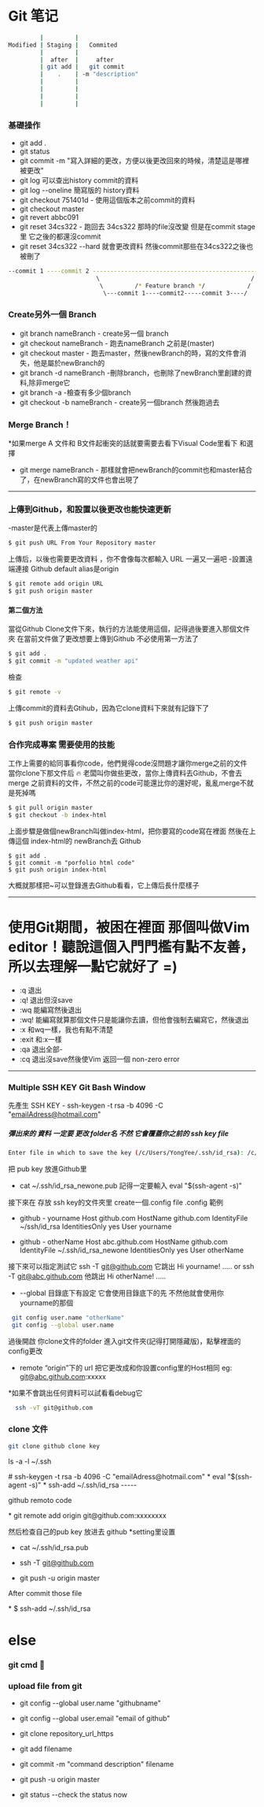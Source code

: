 # Git 笔记
``` bash
         |         |
Modified | Staging |   Commited
         |         |
         |  after  |     after
         | git add |   git commit
         |    .    | -m "description"
         |         |
         |         |
         |         |
         |         |
```        
### 基礎操作
* git add . 
* git status
* git commit -m "寫入詳細的更改，方便以後更改回來的時候，清楚這是哪裡被更改"
* git log 可以查出history commit的資料
* git log --oneline 簡寫版的 history資料
* git checkout 751401d - 使用這個版本之前commit的資料
* git checkout master 
* git revert abbc091
* git reset 34cs322 - 跑回去 34cs322 那時的file沒改變 但是在commit stage里 它之後的都還沒commit
* git reset 34cs322 --hard 就會更改資料 然後commit那些在34cs322之後也被刪了

``` bash 
--commit 1 ----commit 2 ---------------------------------------------------merge commit
                         \                                           /
                          \         /* Feature branch */            /
                           \---commit 1----commit2-----commit 3----/
 ```
 ### Create另外一個 Branch
 * git branch nameBranch - create另一個 branch
 * git checkout nameBranch - 跑去nameBranch 之前是(master)
 * git checkout master - 跑去master，然後newBranch的時，寫的文件會消失，他是屬於newBranch的
 * git branch -d nameBranch -刪除branch，也刪除了newBranch里創建的資料,除非merge它
 * git branch -a -檢查有多少個branch
 * git checkout -b nameBranch - create另一個branch 然後跑過去 
 
 ### Merge Branch！
 *如果merge A 文件和 B文件起衝突的話就要需要去看下Visual Code里看下 和選擇
 * git merge nameBranch - 那樣就會把newBranch的commit也和master結合了，在newBranch寫的文件也會出現了
 
 -------------------------------
 
 ### 上傳到Github，和設置以後更改也能快速更新
 -master是代表上傳master的 
 ``` bash
 $ git push URL From Your Repository master
 ```
 上傳后，以後也需要更改資料 ，你不會像每次都輸入 URL 一遍又一遍吧
 -設置遠端連接 Github default alias是origin
 ``` bash
 $ git remote add origin URL 
 $ git push origin master 
 ```
 
#### 第二個方法
當從Github Clone文件下來，執行的方法能使用這個，記得過後要進入那個文件夾
在當前文件做了更改想要上傳到Github 不必使用第一方法了
``` bash
$ git add .
$ git commit -m "updated weather api"
```
檢查
``` bash
$ git remote -v
```
上傳commit的資料去Gtihub，因為它clone資料下來就有記錄下了
``` bash
$ git push origin master
```
### 合作完成專案 需要使用的技能
工作上需要的給同事看你code，他們覺得code沒問題才讓你merge之前的文件
當你clone下那文件后 :fire:
老闆叫你做些更改，當你上傳資料去Github，不會去merge 之前資料的文件，不然之前的code可能還比你的還好呢，亂亂merge不就是死掉嗎
``` bash
$ git pull origin master
$ git checkout -b index-html
```
上面步驟是做個newBranch叫做index-html，把你要寫的code寫在裡面
然後在上傳這個 index-html的 newBranch去 Github
```
$ git add .
$ git commit -m "porfolio html code"
$ git push origin index-html
```
大概就那樣把~可以登錄進去Github看看，它上傳后長什麼樣子



-----------------------------------------

# 使用Git期間，被困在裡面 那個叫做Vim editor！聽說這個入門門檻有點不友善，所以去理解一點它就好了 =)


* :q   退出
* :q!  退出但沒save
* :wq  能編寫然後退出
* :wq! 能編寫就算那個文件只是能讓你去讀，但他會強制去編寫它，然後退出
* :x    和wq一樣，我也有點不清楚 
* :exit 和:x一樣 
* :qa   退出全部-
* :cq   退出沒save然後使Vim 返回一個 non-zero error




-----------------------------------------

                            

### Multiple SSH KEY Git Bash Window
先產生 SSH KEY - ssh-keygen -t rsa -b 4096 -C "emailAdress@hotmail.com"
##### 彈出來的 資料 一定要 更改 folder名 不然 它會覆蓋你之前的 ssh key file
``` bash
Enter file in which to save the key (/c/Users/YongYee/.ssh/id_rsa): /c/Users/YongYee/.ssh/id_rsa_newone

```
把 pub key 放進Github里
*  cat ~/.ssh/id_rsa_newone.pub
記得一定要輸入 eval "$(ssh-agent -s)"
 
接下來在 存放 ssh key的文件夾里 create一個.config file
.config 範例
* github - yourname
  Host github.com
  HostName github.com
  IdentityFile ~/ssh/id_rsa
  IdentitiesOnly yes
  User yourname

* github - otherName
  Host abc.github.com
  HostName github.com
  IdentityFile ~/.ssh/id_rsa_newone
  IdentitiesOnly yes
  User otherName
  
接下來可以指定測試它 
ssh -T git@github.com
它跳出 Hi yourname! .....
or
ssh -T git@abc.github.com
他跳出 Hi otherName! .....

* --global 目錄底下有設定 它會使用目錄底下的先 不然他就會使用你 yourname的那個
``` bash
 git config user.name "otherName"
 git config --global user.name
 ```
 過後開啟 你clone文件的folder 進入git文件夾(記得打開隱藏版)，點擊裡面的config更改
 * remote “origin”下的 url
 把它更改成和你設置config里的Host相同 
 eg: git@abc.github.com:xxxxx 
 
 

*如果不會跳出任何資料可以試看看debug它
``` bash
  ssh -vT git@github.com
```


### clone 文件
``` bash
git clone github clone key
```


<p>ls -a -l ~/.ssh</p>
#  ssh-keygen -t rsa -b 4096 -C "emailAdress@hotmail.com"
* eval "$(ssh-agent -s)"
* ssh-add ~/.ssh/id_rsa
-----
<p>github remoto code</p>
* git remote add origin git@github.com:xxxxxxxx

然后检查自己的pub key 放进去 github *setting里设置
*  cat ~/.ssh/id_rsa.pub

* ssh -T git@github.com
* git push -u origin master



<p>After commit those file</p>
*  $ ssh-add ~/.ssh/id_rsa 


# else
### git cmd :rocket:
### upload file from git
* git config --global user.name "githubname"
* git config --global user.email "email of github"
* git clone repository_url_https 
* git add filename
* git commit -m "command description" filename
* git push -u origin master

* git status --check the status now
